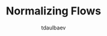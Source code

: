---
author: tdaulbaev
title:  "Normalizing Flows"
presentation: "/assets/presentations/Flow.pdf"
tags: 
  - Probability
  - Neural Networks
  - Generative Models
---